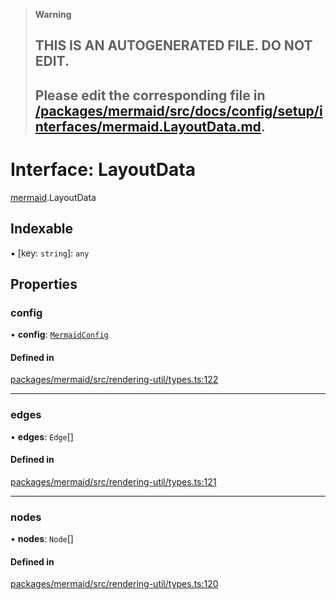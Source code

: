 > **Warning**
>
> ## THIS IS AN AUTOGENERATED FILE. DO NOT EDIT.
>
> ## Please edit the corresponding file in [/packages/mermaid/src/docs/config/setup/interfaces/mermaid.LayoutData.md](../../../../packages/mermaid/src/docs/config/setup/interfaces/mermaid.LayoutData.md).

# Interface: LayoutData

[mermaid](../modules/mermaid.md).LayoutData

## Indexable

▪ \[key: `string`]: `any`

## Properties

### config

• **config**: [`MermaidConfig`](mermaid.MermaidConfig.md)

#### Defined in

[packages/mermaid/src/rendering-util/types.ts:122](https://github.com/mermaid-js/mermaid/blob/master/packages/mermaid/src/rendering-util/types.ts#L122)

---

### edges

• **edges**: `Edge`\[]

#### Defined in

[packages/mermaid/src/rendering-util/types.ts:121](https://github.com/mermaid-js/mermaid/blob/master/packages/mermaid/src/rendering-util/types.ts#L121)

---

### nodes

• **nodes**: `Node`\[]

#### Defined in

[packages/mermaid/src/rendering-util/types.ts:120](https://github.com/mermaid-js/mermaid/blob/master/packages/mermaid/src/rendering-util/types.ts#L120)
